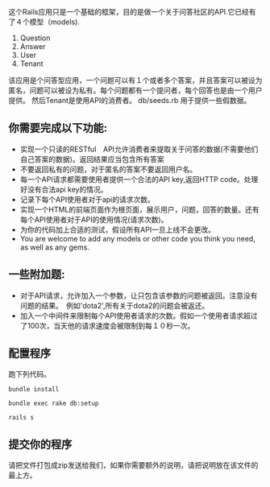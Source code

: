 这个Rails应用只是一个基础的框架，目的是做一个关于问答社区的API.它已经有了４个模型（models).

1.  Question
2.  Answer
3.  User
4.  Tenant

该应用是个问答型应用，一个问题可以有１个或者多个答案，并且答案可以被设为匿名，问题可以被设为私有。每个问题都有一个提问者，每个回答也是由一个用户提供。
然后Tenant是使用API的消费者。
db/seeds.rb 用于提供一些假数据。

## 你需要完成以下功能:

*   实现一个只读的RESTful　API允许消费者来提取关于问答的数据(不需要他们自己答案的数据)。返回结果应当包含所有答案
*   不要返回私有的问题，对于匿名的答案不要返回用户名。
*   每一个API请求都需要使用者提供一个合法的API key,返回HTTP code。处理好没有合法api key的情况。
*   记录下每个API使用者对于api的请求次数。
*   实现一个HTML的前端页面作为根页面，展示用户，问题，回答的数量。还有每个API使用者对于API的使用情况(请求次数)。
*   为你的代码加上合适的测试，假设所有API一旦上线不会更改。
*   You are welcome to add any models or other code you think you need, as well as any gems.

## 一些附加题:

*   对于API请求，允许加入一个参数，让只包含该参数的问题被返回。注意没有问题的结果。　例如'dota2',所有关于dota2的问题会被返还。
*   加入一个中间件来限制每个API使用者请求的次数。假如一个使用者请求超过了100次，当天他的请求速度会被限制到每１０秒一次。

## 配置程序

跑下列代码。

`bundle install`

`bundle exec rake db:setup`

`rails s`

## 提交你的程序

请把文件打包成zip发送给我们，如果你需要额外的说明，请把说明放在该文件的最上方。